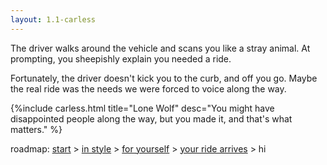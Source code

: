 ```yaml
---
layout: 1.1-carless
---
```

The driver walks around the vehicle and scans you like a stray animal. At prompting, you sheepishly explain you needed a ride.

Fortunately, the driver doesn't kick you to the curb, and off you go. Maybe the real ride was the needs we were forced to voice along the way.

{%include carless.html
	title="Lone Wolf"
	desc="You might have disappointed people along the way, but you made it, and that's what matters."
%}

<nav class="wrap" id="end">
	<p>roadmap: <a href="{%include url.html%}/carless/go">start</a> > <a href="{%include url.html%}/carless/1a">in style</a> > <a href="{%include url.html%}/carless/1a2">for yourself</a> > <a href="{%include url.html%}/carless/1a2b-go">your ride arrives</a> > hi</p>
</nav>